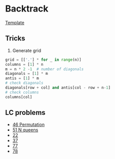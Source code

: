 # Backtrack

[Template](./template.md)

## Tricks

1. Generate grid

```python
grid = [['.'] * for _ in range(n)]
columns = [1] * n 
m = n * 2 -1  # number of diagonals
diagonals = [1] * m
antis = [1] * m
# check diagonals
diagonals[row + col] and antis[col - row + n-1]
# check columns
columns[col]
```

## LC problems

* [46 Permutation](../../leetcode/46-permutations/solution-backtrack.py)
* [51 N queens](../../leetcode/51-n-queens/solution.py)
* [22](../../leetcode//solution.py)
* [37](../../leetcode//solution.py)
* [77](../../leetcode//solution.py)
* [78](../../leetcode//solution.py)
